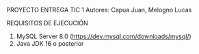 PROYECTO ENTREGA TIC 1
Autores: Capua Juan, Melogno Lucas

REQUISITOS DE EJECUCIÓN
1. MySQL Server 8.0 (https://dev.mysql.com/downloads/mysql/)
2. Java JDK 16 o posterior 